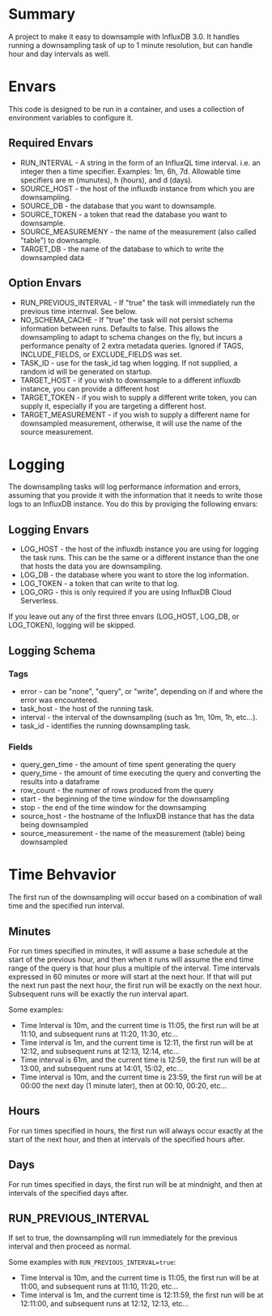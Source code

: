 # Summary
A project to make it easy to downsample with InfluxDB 3.0. It handles running a downsampling task of up to 1 minute resolution, but can handle hour and day intervals as well.

# Envars
This code is designed to be run in a container, and uses a collection of environment variables to configure it.

## Required Envars
 * RUN_INTERVAL - A string in the form of an InfluxQL time interval. i.e. an integer then a time specifier. Examples: 1m, 6h, 7d. Allowable time specifiers are m (munutes), h (hours), and d (days).
  * SOURCE_HOST - the host of the influxdb instance from which you are downsampling.
  * SOURCE_DB - the database that you want to downsample.
  * SOURCE_TOKEN - a token that read the database you want to downsample.
  * SOURCE_MEASUREMENY - the name of the measurement (also called "table") to downsample.
  * TARGET_DB - the name of the database to which to write the downsampled data

 ## Option Envars
 * RUN_PREVIOUS_INTERVAL - If "true" the task will immediately run the previous time internval. See below.
 * NO_SCHEMA_CACHE - If "true" the task will not persist schema information between runs. Defaults to false. This allows the downsampling to adapt to schema changes on the fly, but incurs a performance penalty of 2 extra metadata queries. Ignored if TAGS, INCLUDE_FIELDS, or EXCLUDE_FIELDS was set. 
 * TASK_ID - use for the task_id tag when logging. If not supplied, a random id will be generated on startup.
 * TARGET_HOST - if you wish to downsample to a different influxdb instance, you can provide a different host
 * TARGET_TOKEN - if you wish to supply a different write token, you can supply it, especially if you are targeting a different host.
 * TARGET_MEASUREMENT - if you wish to supply a different name for downsampled measurement, otherwise, it will use the name of the source measurement.

# Logging
The downsampling tasks will log performance information and errors, assuming that you provide it with the information that it needs to write those logs to an InfluxDB instance. You do this by proviging the following envars:
 ## Logging Envars
  * LOG_HOST - the host of the influxdb instance you are using for logging the task runs. This can be the same or a different instance than the one that hosts the data you are downsampling.
  * LOG_DB - the database where you want to store the log information.
  * LOG_TOKEN - a token that can write to that log.
  * LOG_ORG - this is only required if you are using InfluxDB Cloud Serverless. 

  If you leave out any of the first three envars (LOG_HOST, LOG_DB, or LOG_TOKEN), logging will be skipped.

 ## Logging Schema
 ### Tags
  * error - can be "none", "query", or "write", depending on if and where the error was encountered.
  * task_host - the host of the running task.
  * interval - the interval of the downsampling (such as 1m, 10m, 1h, etc...).
  * task_id - identifies the running downsampling task.
  
 ### Fields
  * query_gen_time - the amount of time spent generating the query
  * query_time - the amount of time executing the query and converting the results into a dataframe
  * row_count - the numner of rows produced from the query
  * start - the beginning of the time window for the downsampling
  * stop - the end of the time window for the downsamping
  * source_host - the hostname of the InfluxDB instance that has the data being downsampled
  * source_measurement - the name of the measurement (table) being downsampled

 # Time Behvavior
 The first run of the downsampling will occur based on a combination of wall time and the specified run interval.

## Minutes
 For run times specified in minutes, it will assume a base schedule at the start of the previous hour, and then when it runs will assume the end time range of the query is that hour plus a multiple of the interval. Time intervals expressed in 60 minutes or more will start at the next hour. If that will put the next run past the next hour, the first run will be exactly on the next hour. Subsequent runs will be exactly the run interval apart.
 
 Some examples:
  * Time Interval is 10m, and the current time is 11:05, the first run will be at 11:10, and subsequent runs at 11:20, 11:30, etc...
  * Time interval is 1m, and the current time is 12:11, the first run will be at 12:12, and subsequent runs at 12:13, 12:14, etc...
  * Time interval is 61m, and the current time is 12:59, the first run will be at 13:00, and subsequent runs at 14:01, 15:02, etc...
  * Time interval is 10m, and the current time is 23:59, the first run will be at 00:00 the next day (1 minute later), then at 00:10, 00:20, etc...

## Hours
  For run times specified in hours, the first run will always occur exactly at the start of the next hour, and then at intervals of the specified hours after.

 ## Days
  For run times specified in days, the first run will be at mindnight, and then at intervals of the specified days after.

 ## RUN_PREVIOUS_INTERVAL
 If set to true, the downsampling will run immediately for the previous interval and then proceed as normal.

 Some examples with ```RUN_PREVIOUS_INTERVAL=true```:
 * Time Interval is 10m, and the current time is 11:05, the first run will be at 11:00, and subsequent runs at 11:10, 11:20, etc...
 * Time interval is 1m, and the current time is 12:11:59, the first run will be at 12:11:00, and subsequent runs at 12:12, 12:13, etc...
